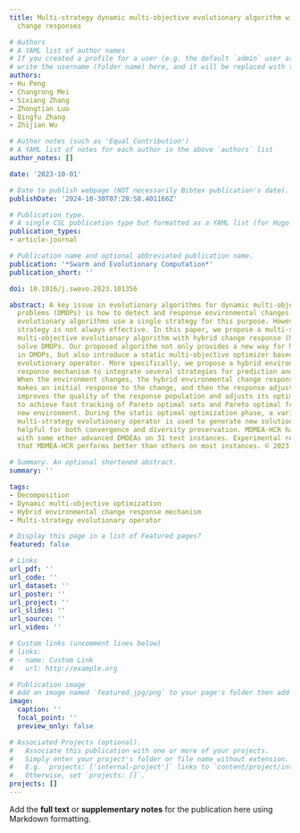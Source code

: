 ```yaml
---
title: Multi-strategy dynamic multi-objective evolutionary algorithm with hybrid environmental
  change responses

# Authors
# A YAML list of author names
# If you created a profile for a user (e.g. the default `admin` user at `content/authors/admin/`), 
# write the username (folder name) here, and it will be replaced with their full name and linked to their profile.
authors:
- Hu Peng
- Changrong Mei
- Sixiang Zhang
- Zhongtian Luo
- Qingfu Zhang
- Zhijian Wu

# Author notes (such as 'Equal Contribution')
# A YAML list of notes for each author in the above `authors` list
author_notes: []

date: '2023-10-01'

# Date to publish webpage (NOT necessarily Bibtex publication's date).
publishDate: '2024-10-30T07:28:58.401166Z'

# Publication type.
# A single CSL publication type but formatted as a YAML list (for Hugo requirements).
publication_types:
- article-journal

# Publication name and optional abbreviated publication name.
publication: '*Swarm and Evolutionary Computation*'
publication_short: ''

doi: 10.1016/j.swevo.2023.101356

abstract: A key issue in evolutionary algorithms for dynamic multi-objective optimization
  problems (DMOPs) is how to detect and response environmental changes. Most existing
  evolutionary algorithms use a single strategy for this purpose. However, single
  strategy is not always effective. In this paper, we propose a multi-strategy dynamic
  multi-objective evolutionary algorithm with hybrid change response (MDMEA-HCR) to
  solve DMOPs. Our proposed algorithm not only provides a new way for handling dynamics
  in DMOPs, but also introduce a static multi-objective optimizer based on a multi-strategy
  evolutionary operator. More specifically, we propose a hybrid environmental change
  response mechanism to integrate several strategies for prediction and response adjustments.
  When the environment changes, the hybrid environmental change response strategy
  makes an initial response to the change, and then the response adjustment mechanism
  improves the quality of the response population and adjusts its optimization direction
  to achieve fast tracking of Pareto optimal sets and Pareto optimal fronts in the
  new environment. During the static optimal optimization phase, a variable neighbor-based
  multi-strategy evolutionary operator is used to generate new solutions, it is very
  helpful for both convergence and diversity preservation. MDMEA-HCR has been compared
  with some other advanced DMOEAs on 31 test instances. Experimental results show
  that MDMEA-HCR performs better than others on most instances. © 2023 Elsevier B.V.

# Summary. An optional shortened abstract.
summary: ''

tags:
- Decomposition
- Dynamic multi-objective optimization
- Hybrid environmental change response mechanism
- Multi-strategy evolutionary operator

# Display this page in a list of Featured pages?
featured: false

# Links
url_pdf: ''
url_code: ''
url_dataset: ''
url_poster: ''
url_project: ''
url_slides: ''
url_source: ''
url_video: ''

# Custom links (uncomment lines below)
# links:
# - name: Custom Link
#   url: http://example.org

# Publication image
# Add an image named `featured.jpg/png` to your page's folder then add a caption below.
image:
  caption: ''
  focal_point: ''
  preview_only: false

# Associated Projects (optional).
#   Associate this publication with one or more of your projects.
#   Simply enter your project's folder or file name without extension.
#   E.g. `projects: ['internal-project']` links to `content/project/internal-project/index.md`.
#   Otherwise, set `projects: []`.
projects: []
---
```


Add the **full text** or **supplementary notes** for the publication here using Markdown formatting.
